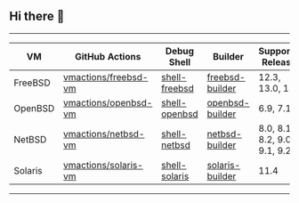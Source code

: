 ## Hi there 👋

-------------------------------------------------------------------------------------------------------------------------------------------------------------------------------------------
| VM      | GitHub Actions                                                  |  Debug Shell                                                |  Builder               |  Supported Releases
|---------|-----------------------------------------------------------------|-------------------------------------------------------------|------------------------|----------------------
| FreeBSD | [vmactions/freebsd-vm](https://github.com/vmactions/freebsd-vm) | [shell-freebsd](https://github.com/vmactions/shell-freebsd) | [freebsd-builder](https://github.com/vmactions/freebsd-builder)  | 12.3, 13.0, 13.1 |
| OpenBSD |  [vmactions/openbsd-vm](https://github.com/vmactions/openbsd-vm)| [shell-openbsd](https://github.com/vmactions/shell-openbsd) | [openbsd-builder](https://github.com/vmactions/openbsd-builder)  | 6.9, 7.1 |
| NetBSD  |  [vmactions/netbsd-vm](https://github.com/vmactions/netbsd-vm)  | [shell-netbsd](https://github.com/vmactions/shell-netbsd)   | [netbsd-builder](https://github.com/vmactions/netbsd-builder)  | 8.0, 8.1, 8.2, 9.0, 9.1, 9.2 |
| Solaris |  [vmactions/solaris-vm](https://github.com/vmactions/solaris-vm)| [shell-solaris](https://github.com/vmactions/shell-solaris) | [solaris-builder](https://github.com/vmactions/solaris-builder)  | 11.4 |
-------------------------------------------------------------------------------------------------------------------------------------------------------------------








